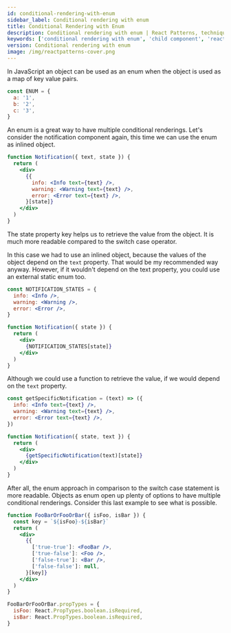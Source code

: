 ```yaml
---
id: conditional-rendering-with-enum
sidebar_label: Conditional rendering with enum
title: Conditional Rendering with Enum
description: Conditional rendering with enum | React Patterns, techniques, tips and tricks in development for Ract developer.
keywords: ['conditional rendering with enum', 'child component', 'reactpatterns', 'react patterns', 'reactjspatterns', 'reactjs patterns', 'react', 'reactjs', 'react techniques', 'react tips and tricks']
version: Conditional rendering with enum
image: /img/reactpatterns-cover.png
---
```


In JavaScript an object can be used as an enum when the object is used as a map of key value pairs.

```jsx
const ENUM = {
  a: '1',
  b: '2',
  c: '3',
}
```

An enum is a great way to have multiple conditional renderings. Let's consider the notification component again, this time we can use the enum as inlined object.

```jsx
function Notification({ text, state }) {
  return (
    <div>
      {{
        info: <Info text={text} />,
        warning: <Warning text={text} />,
        error: <Error text={text} />,
      }[state]}
    </div>
  )
}
```

The state property key helps us to retrieve the value from the object. It is much more readable compared to the switch case operator.

In this case we had to use an inlined object, because the values of the object depend on the `text` property. That would be my recommended way anyway. However, if it wouldn't depend on the text property, you could use an external static enum too.

```jsx
const NOTIFICATION_STATES = {
  info: <Info />,
  warning: <Warning />,
  error: <Error />,
}

function Notification({ state }) {
  return (
    <div>
      {NOTIFICATION_STATES[state]}
    </div>
  )
}
```

Although we could use a function to retrieve the value, if we would depend on the `text` property.

```jsx
const getSpecificNotification = (text) => ({
  info: <Info text={text} />,
  warning: <Warning text={text} />,
  error: <Error text={text} />,
})

function Notification({ state, text }) {
  return (
    <div>
      {getSpecificNotification(text)[state]}
    </div>
  )
}
```

After all, the enum approach in comparison to the switch case statement is more readable. Objects as enum open up plenty of options to have multiple conditional renderings. Consider this last example to see what is possible.

```jsx
function FooBarOrFooOrBar({ isFoo, isBar }) {
  const key = `${isFoo}-${isBar}`
  return (
    <div>
      {{
        ['true-true']: <FooBar />,
        ['true-false']: <Foo />,
        ['false-true']: <Bar />,
        ['false-false']: null,
      }[key]}
    </div>
  )
}

FooBarOrFooOrBar.propTypes = {
  isFoo: React.PropTypes.boolean.isRequired,
  isBar: React.PropTypes.boolean.isRequired,
}
```
